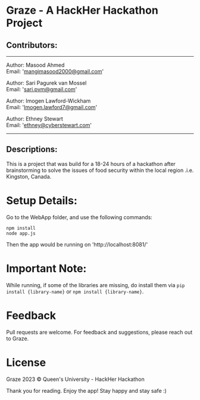 # Graze - A HackHer Hackathon Project
<!-- *Link To Demo Video:* <a href="https://youtu.be/5eBuB9qOC-Q"> https://youtu.be/5eBuB9qOC-Q </a> -->

## Contributors:
---
Author: Masood Ahmed <br>
Email: 'mangimasood2000@gmail.com'<br>

Author: Sari Pagurek van Mossel <br>
Email: 'sari.pvm@gmail.com'<br>

Author: Imogen Lawford-Wickham <br>
Email: 'Imogen.lawford7@gmail.com'<br>

Author: Ethney Stewart  <br>
Email: 'ethney@cyberstewart.com'<br>

---

## Descriptions:
This is a project that was build for a 18-24 hours of a hackathon after brainstorming to solve the issues of food security within the local region .i.e. Kingston, Canada.

# Setup Details:

Go to the WebApp folder, and use the following commands:

```terminal/cmd
npm install
node app.js
```

Then the app would be running on 'http://localhost:8081/'

# Important Note:
 While running, if some of the libraries are missing, do install them via `pip install {library-name}` or `npm install {library-name}`.
 
# Feedback
Pull requests are welcome. For feedback and suggestions, please reach out to Graze.

# License
Graze 2023 © Queen's University - HackHer Hackathon

Thank you for reading. Enjoy the app! Stay happy and stay safe :)